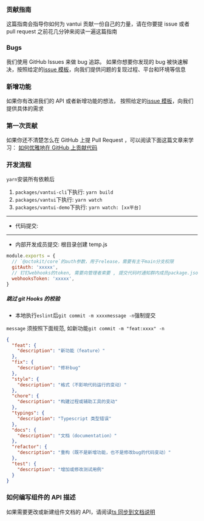 ### 贡献指南

这篇指南会指导你如何为 vantui 贡献一份自己的力量，请在你要提 issue 或者 pull request 之前花几分钟来阅读一遍这篇指南

### Bugs

我们使用 GitHub Issues 来做 bug 追踪。 如果你想要你发现的 bug 被快速解决，按照给定的[issue 模板](https://github.com/AntmJS/vantui/issues/new?assignees=&labels=&template=BUG.md)，向我们提供问题的复现过程、平台和环境等信息

### 新增功能

如果你有改进我们的 API 或者新增功能的想法， 按照给定的[issue 模板](https://github.com/AntmJS/vantui/issues/new?assignees=&labels=&template=FEATURE.md)，向我们提供具体的需求

### 第一次贡献

如果你还不清楚怎么在 GitHub 上提 Pull Request ，可以阅读下面这篇文章来学习：
[如何优雅地在 GitHub 上贡献代码](https://segmentfault.com/a/1190000000736629)

### 开发流程

`yarn`安装所有依赖后

1. `packages/vantui-cli`下执行: `yarn build`
2. `packages/vantui`下执行: `yarn watch`
3. `packages/vantui-demo`下执行: `yarn watch: [xx平台]`

---

- 代码提交:

---

- 内部开发成员提交: 根目录创建 temp.js

```js
module.exports = {
  // `@octokit/core`的auth参数，用于release，需要有主干main分支权限
  gitAuth: 'xxxxx',
  // 钉钉webhooks的token, 需要向管理者索要 , 提交代码时通知群内成员package.json等文件的更改
  webhooksToken: 'xxxxx',
}
```

##### 跳过 git Hooks 的校验

- 本地执行`eslint`后`git commit -m xxxxmessage -n`强制提交

`message` 须按照下面规范, 如新功能`git commit -m "feat:xxxx" -n`

```json
{
  "feat": {
    "description": "新功能（feature）"
  },
  "fix": {
    "description": "修补bug"
  },
  "style": {
    "description": "格式（不影响代码运行的变动）"
  },
  "chore": {
    "description": "构建过程或辅助工具的变动"
  },
  "typings": {
    "description": "Typescript 类型错误"
  },
  "docs": {
    "description": "文档（documentation）"
  },
  "refactor": {
    "description": "重构（既不是新增功能，也不是修改bug的代码变动）"
  },
  "test": {
    "description": "增加或修改测试用例"
  }
}
```

### 如何编写组件的 API 描述

如果需要更改或新建组件文档的 API，请阅读[ts 同步到文档说明](https://antmjs.github.io/vantui/#/comments)
